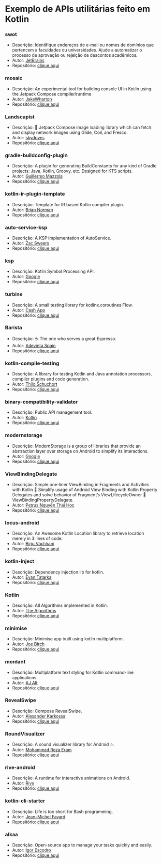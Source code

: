 # Exemplo de APIs utilitárias feito em Kotlin

### swot

* Descrição: Identifique endereços de e-mail ou nomes de domínios que pertencem a faculdades ou universidades. 
             Ajude a automatizar o processo de aprovação ou rejeição de descontos acadêmicos.
* Autor: [JetBrains](https://github.com/JetBrains)
* Repositório: [clique aqui](https://github.com/JetBrains/swot)

### mosaic

* Descrição: An experimental tool for building console UI in Kotlin using the Jetpack Compose compiler/runtime
* Autor: [JakeWharton](https://github.com/JakeWharton)
* Repositório: [clique aqui](https://github.com/JakeWharton/mosaic)

### Landscapist

* Descrição: 🍂 Jetpack Compose image loading library which can fetch and display network images using Glide, Coil, and Fresco.
* Autor: [skydoves](https://github.com/skydoves)
* Repositório: [clique aqui](https://github.com/skydoves/Landscapist)

### gradle-buildconfig-plugin

* Descrição: A plugin for generating BuildConstants for any kind of Gradle projects: Java, Kotlin, Groovy, etc. Designed for KTS scripts.
* Autor: [Guillermo Mazzola](https://github.com/gmazzo)
* Repositório: [clique aqui](https://github.com/gmazzo/gradle-buildconfig-plugin)

### kotlin-ir-plugin-template

* Descrição: Template for IR based Kotlin compiler plugin.
* Autor: [Brian Norman](https://github.com/bnorm)
* Repositório: [clique aqui](https://github.com/bnorm/kotlin-ir-plugin-template)

### auto-service-ksp

* Descrição: A KSP implementation of AutoService.
* Autor: [Zac Sweers](https://github.com/ZacSweers)
* Repositório: [clique aqui](https://github.com/ZacSweers/auto-service-ksp)

### ksp

* Descrição: Kotlin Symbol Processing API.
* Autor: [Google](https://github.com/google)
* Repositório: [clique aqui](https://github.com/google/ksp)

### turbine

* Descrição: A small testing library for kotlinx.coroutines Flow.
* Autor: [Cash App](https://github.com/cashapp)
* Repositório: [clique aqui](https://github.com/cashapp/turbine)

### Barista

* Descrição: ☕ The one who serves a great Espresso.
* Autor: [Adevinta Spain](https://github.com/AdevintaSpain)
* Repositório: [clique aqui](https://github.com/AdevintaSpain/Barista)

### kotlin-compile-testing

* Descrição: A library for testing Kotlin and Java annotation processors, compiler plugins and code generation.
* Autor: [Thilo Schuchort](https://github.com/tschuchortdev)
* Repositório: [clique aqui](https://github.com/tschuchortdev/kotlin-compile-testing)

### binary-compatibility-validator

* Descrição: Public API management tool.
* Autor: [Kotlin](https://github.com/Kotlin)
* Repositório: [clique aqui](https://github.com/Kotlin/binary-compatibility-validator)

### modernstorage

* Descrição: ModernStorage is a group of libraries that provide an abstraction layer over storage on Android to simplify its interactions.
* Autor: [Google](https://github.com/google)
* Repositório: [clique aqui](https://github.com/google/modernstorage)

### ViewBindingDelegate

* Descrição: Simple one-liner ViewBinding in Fragments and Activities with Kotlin 🍄 Simplify usage of Android View Binding with Kotlin Property Delegates and solve behavior of Fragment’s ViewLifecycleOwner 🌱 ViewBindingPropertyDelegate.
* Autor: [Petrus Nguyễn Thái Học](https://github.com/hoc081098)
* Repositório: [clique aqui](https://github.com/hoc081098/ViewBindingDelegate)

### locus-android

* Descrição: An Awesome Kotlin Location library to retrieve location merely in 3 lines of code.
* Autor: [Birju Vachhani](https://github.com/BirjuVachhani)
* Repositório: [clique aqui](https://github.com/BirjuVachhani/locus-android)

### kotlin-inject

* Descrição: Dependency injection lib for kotlin.
* Autor: [Evan Tatarka](https://github.com/evant)
* Repositório: [clique aqui](https://github.com/evant/kotlin-inject)

### Kotlin

* Descrição: All Algorithms implemented in Kotlin.
* Autor: [The Algorithms](https://github.com/TheAlgorithms)
* Repositório: [clique aqui](https://github.com/TheAlgorithms/Kotlin)

### minimise

* Descrição: Minimise app built using kotlin multiplatform.
* Autor: [Joe Birch](https://github.com/hitherejoe)
* Repositório: [clique aqui](https://github.com/hitherejoe/minimise)

### mordant

* Descrição: Multiplatform text styling for Kotlin command-line applications.
* Autor: [AJ Alt](https://github.com/ajalt)
* Repositório: [clique aqui](https://github.com/ajalt/mordant)

### RevealSwipe

* Descrição: Compose RevealSwipe.
* Autor: [Alexander Karkossa](https://github.com/ch4rl3x)
* Repositório: [clique aqui](https://github.com/ch4rl3x/RevealSwipe)

### RoundVisualizer

* Descrição: A sound visualizer library for Android 🎶.
* Autor: [Mohammad Reza Eram](https://github.com/mreram)
* Repositório: [clique aqui](https://github.com/mreram/RoundVisualizer)

### rive-android

* Descrição: A runtime for interactive animations on Android.
* Autor: [Rive](https://github.com/rive-app)
* Repositório: [clique aqui](https://github.com/rive-app/rive-android)

### kotlin-cli-starter

* Descrição: Life is too short for Bash programming.
* Autor: [Jean-Michel Fayard](https://github.com/jmfayard)
* Repositório: [clique aqui](https://github.com/jmfayard/kotlin-cli-starter)

### alkaa

* Descrição: Open-source app to manage your tasks quickly and easily.
* Autor: [Igor Escodro](https://github.com/igorescodro)
* Repositório: [clique aqui](https://github.com/igorescodro/alkaa)

